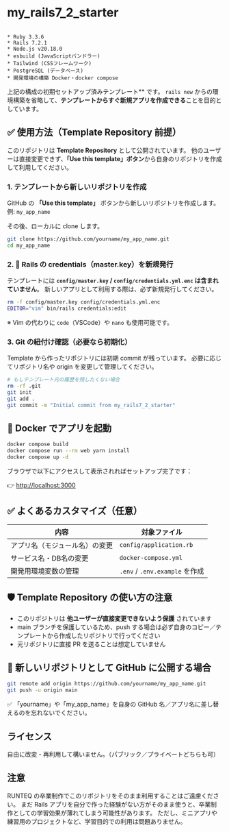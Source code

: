# my_rails7_2_starter

```

* Ruby 3.3.6
* Rails 7.2.1
* Node.js v20.18.0
* esbuild (JavaScriptバンドラー)
* Tailwind (CSSフレームワーク)
* PostgreSQL (データベース)
* 開発環境の構築 Docker・docker compose

```

上記の構成の初期セットアップ済みテンプレート** です。
`rails new` からの環境構築を省略して、**テンプレートからすぐ新規アプリを作成できる**ことを目的としています。


## ✅ 使用方法（Template Repository 前提）

このリポジトリは **Template Repository** として公開されています。
他のユーザーは直接変更できず、**「Use this template」ボタン**から自身のリポジトリを作成して利用してください。


### 1. テンプレートから新しいリポジトリを作成

GitHub の **「Use this template」** ボタンから新しいリポジトリを作成します。
例: `my_app_name`

その後、ローカルに clone します。

```bash
git clone https://github.com/yourname/my_app_name.git
cd my_app_name
```


### 2. 🔐 Rails の credentials（master.key）を新規発行

テンプレートには **`config/master.key` / `config/credentials.yml.enc` は含まれていません**。
新しいアプリとして利用する際は、必ず新規発行してください。

```bash
rm -f config/master.key config/credentials.yml.enc
EDITOR="vim" bin/rails credentials:edit
```

※ Vim の代わりに `code`（VSCode）や `nano` も使用可能です。


### 3. Git の紐付け確認（必要なら初期化）

Template から作ったリポジトリには初期 commit が残っています。
必要に応じてリポジトリ名や origin を変更して管理してください。

```bash
# もしテンプレート元の履歴を残したくない場合
rm -rf .git
git init
git add .
git commit -m "Initial commit from my_rails7_2_starter"
```


## 🚀 Docker でアプリを起動

```bash
docker compose build
docker compose run --rm web yarn install
docker compose up -d
```

ブラウザで以下にアクセスして表示されればセットアップ完了です：

👉 [http://localhost:3000](http://localhost:3000)


## ✅ よくあるカスタマイズ（任意）

| 内容              | 対象ファイル                      |
| --------------- | --------------------------- |
| アプリ名（モジュール名）の変更 | `config/application.rb`     |
| サービス名・DB名の変更    | `docker-compose.yml`        |
| 開発用環境変数の管理      | `.env` / `.env.example` を作成 |


## 🛡 Template Repository の使い方の注意

* このリポジトリは **他ユーザーが直接変更できないよう保護** されています
* main ブランチを保護しているため、push する場合は必ず自身のコピー／テンプレートから作成したリポジトリで行ってください
* 元リポジトリに直接 PR を送ることは想定していません


## 📝 新しいリポジトリとして GitHub に公開する場合

```bash
git remote add origin https://github.com/yourname/my_app_name.git
git push -u origin main
```

✅ 「yourname」や「my_app_name」を自身の GitHub 名／アプリ名に差し替えるのを忘れないでください。


## ライセンス

自由に改変・再利用して構いません。（パブリック／プライベートどちらも可）

## 注意
RUNTEQ の卒業制作でこのリポジトリをそのまま利用することはご遠慮ください。
まだ Rails アプリを自分で作った経験がない方がそのまま使うと、卒業制作としての学習効果が薄れてしまう可能性があります。
ただし、ミニアプリや練習用のプロジェクトなど、学習目的での利用は問題ありません。
